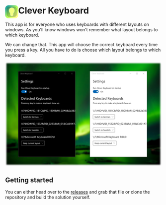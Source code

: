 # <img src="CleverKeyboard/Icons/CleverKeyboard.png" width="42" align="left"/> Clever Keyboard

This app is for everyone who uses keyboards with different layouts on windows.
As you'll know windows won't remember what layout belongs to which keyboard.

We can change that. This app will choose the correct keyboard every time you press a key.
All you have to do is choose which layout belongs to which keyboard.

![Themes](themes.png)

## Getting started

You can either head over to the [releases](https://github.com/flostellbrink/CleverKeyboard/releases) and grab that file or clone the repository and build the solution yourself.
